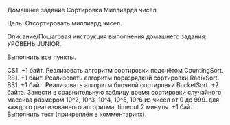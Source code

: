 Домашнее задание
Сортировка Миллиарда чисел

Цель:
Отсортировать миллиард чисел.

Описание/Пошаговая инструкция выполнения домашнего задания:
УРОВЕНЬ JUNIOR.

Выполнить все пункты.

CS1. +1 байт. Реализовать алгоритм сортировки подсчётом CountingSort.
RS1. +1 байт. Реализовать алгоритм поразрядкнй сортировки RadixSort.
BS1. +1 байт. Реализовать алгоритм блочной сортировки BucketSort.
+2 байта. Занести в сравнительную таблицу время сортировки
случайного массива размером 10^2, 10^3, 10^4, 10^5, 10^6 из чисел от 0 до 999.
для каждого реализованного алгоритма, timeout 2 минуты.
+1 байт. Выполнить тест (прикреплён в комментариях).
